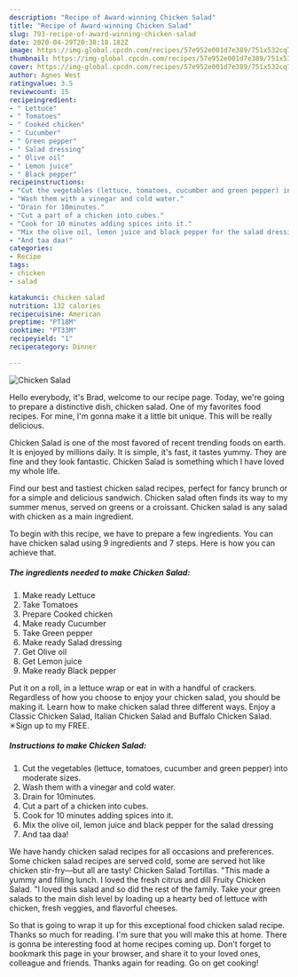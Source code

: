 ```yaml
---
description: "Recipe of Award-winning Chicken Salad"
title: "Recipe of Award-winning Chicken Salad"
slug: 793-recipe-of-award-winning-chicken-salad
date: 2020-04-29T20:38:18.182Z
image: https://img-global.cpcdn.com/recipes/57e952e001d7e389/751x532cq70/chicken-salad-recipe-main-photo.jpg
thumbnail: https://img-global.cpcdn.com/recipes/57e952e001d7e389/751x532cq70/chicken-salad-recipe-main-photo.jpg
cover: https://img-global.cpcdn.com/recipes/57e952e001d7e389/751x532cq70/chicken-salad-recipe-main-photo.jpg
author: Agnes West
ratingvalue: 3.5
reviewcount: 15
recipeingredient:
- " Lettuce"
- " Tomatoes"
- " Cooked chicken"
- " Cucumber"
- " Green pepper"
- " Salad dressing"
- " Olive oil"
- " Lemon juice"
- " Black pepper"
recipeinstructions:
- "Cut the vegetables (lettuce, tomatoes, cucumber and green pepper) into moderate sizes."
- "Wash them with a vinegar and cold water."
- "Drain for 10minutes."
- "Cut a part of a chicken into cubes."
- "Cook for 10 minutes adding spices into it."
- "Mix the olive oil, lemon juice and black pepper for the salad dressing"
- "And taa daa!"
categories:
- Recipe
tags:
- chicken
- salad

katakunci: chicken salad 
nutrition: 132 calories
recipecuisine: American
preptime: "PT18M"
cooktime: "PT33M"
recipeyield: "1"
recipecategory: Dinner

---
```



![Chicken Salad](https://img-global.cpcdn.com/recipes/57e952e001d7e389/751x532cq70/chicken-salad-recipe-main-photo.jpg)

Hello everybody, it's Brad, welcome to our recipe page. Today, we're going to prepare a distinctive dish, chicken salad. One of my favorites food recipes. For mine, I'm gonna make it a little bit unique. This will be really delicious.

Chicken Salad is one of the most favored of recent trending foods on earth. It is enjoyed by millions daily. It is simple, it's fast, it tastes yummy. They are fine and they look fantastic. Chicken Salad is something which I have loved my whole life.

Find our best and tastiest chicken salad recipes, perfect for fancy brunch or for a simple and delicious sandwich. Chicken salad often finds its way to my summer menus, served on greens or a croissant. Chicken salad is any salad with chicken as a main ingredient.


To begin with this recipe, we have to prepare a few ingredients. You can have chicken salad using 9 ingredients and 7 steps. Here is how you can achieve that.

<!--inarticleads1-->

##### The ingredients needed to make Chicken Salad:

1. Make ready  Lettuce
1. Take  Tomatoes
1. Prepare  Cooked chicken
1. Make ready  Cucumber
1. Take  Green pepper
1. Make ready  Salad dressing
1. Get  Olive oil
1. Get  Lemon juice
1. Make ready  Black pepper


Put it on a roll, in a lettuce wrap or eat in with a handful of crackers. Regardless of how you choose to enjoy your chicken salad, you should be making it. Learn how to make chicken salad three different ways. Enjoy a Classic Chicken Salad, Italian Chicken Salad and Buffalo Chicken Salad. ✳︎Sign up to my FREE. 

<!--inarticleads2-->

##### Instructions to make Chicken Salad:

1. Cut the vegetables (lettuce, tomatoes, cucumber and green pepper) into moderate sizes.
1. Wash them with a vinegar and cold water.
1. Drain for 10minutes.
1. Cut a part of a chicken into cubes.
1. Cook for 10 minutes adding spices into it.
1. Mix the olive oil, lemon juice and black pepper for the salad dressing
1. And taa daa!


We have handy chicken salad recipes for all occasions and preferences. Some chicken salad recipes are served cold, some are served hot like chicken stir-fry—but all are tasty! Chicken Salad Tortillas. &#34;This made a yummy and filling lunch. I loved the fresh citrus and dill Fruity Chicken Salad. &#34;I loved this salad and so did the rest of the family. Take your green salads to the main dish level by loading up a hearty bed of lettuce with chicken, fresh veggies, and flavorful cheeses. 

So that is going to wrap it up for this exceptional food chicken salad recipe. Thanks so much for reading. I'm sure that you will make this at home. There is gonna be interesting food at home recipes coming up. Don't forget to bookmark this page in your browser, and share it to your loved ones, colleague and friends. Thanks again for reading. Go on get cooking!
